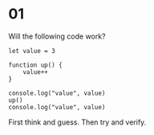 # 01

Will the following code work?

    let value = 3

    function up() {
        value++
    }

    console.log("value", value)  
    up()
    console.log("value", value) 

First think and guess. Then try and verify.
